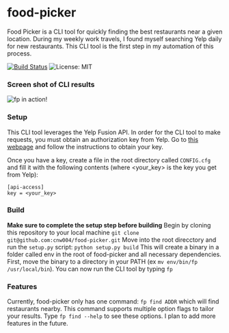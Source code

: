 # food-picker
Food Picker is a CLI tool for quickly finding the best restaurants near a given location. During my weekly work travels, I found myself searching Yelp daily for new restaurants. This CLI tool is the first step in my automation of this process.

[![Build Status](https://travis-ci.com/cnw004/food-picker.svg?branch=master)](https://travis-ci.com/cnw004/food-picker)
![License: MIT](https://img.shields.io/badge/License-MIT-yellow.svg)

### Screen shot of CLI results
![fp in action!](https://github.com/cnw004/food-picker/blob/images/imgs/output.png)

### Setup
This CLI tool leverages the Yelp Fusion API. In order for the CLI tool to make requests, you must obtain an authorization key from Yelp. Go to [this webpage](https://www.yelp.com/developers/documentation/v3/authentication) and follow the instructions to obtain your key. 

Once you have a key, create a file in the root directory called `CONFIG.cfg` and fill it with the following contents (where <your_key> is the key you get from Yelp):
```
[api-access]
key = <your_key>
```

### Build
**Make sure to complete the setup step before building**
Begin by cloning this repository to your local machine
`git clone git@github.com:cnw004/food-picker.git`
Move into the root direcctory and run the `setup.py` script:
`python setup.py build`
This will create a binary in a folder called env in the root of food-picker and all necessary dependencies. First, move the binary to a directory in your PATH (ex `mv env/bin/fp /usr/local/bin`). You can now run the CLI tool by typing `fp`

### Features
Currently, food-picker only has one command: `fp find ADDR` which will find restaurants nearby. This command supports multiple option flags to tailor your results. Type `fp find --help` to see these options.
I plan to add more features in the future.
